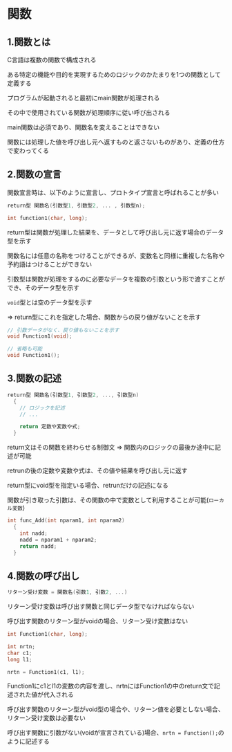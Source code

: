 # 関数

## 1.関数とは
C言語は複数の関数で構成される

ある特定の機能や目的を実現するためのロジックのかたまりを1つの関数として定義する

プログラムが起動されると最初にmain関数が処理される

その中で使用されている関数が処理順序に従い呼び出される

main関数は必須であり、関数名を変えることはできない

関数には処理した値を呼び出し元へ返すものと返さないものがあり、定義の仕方で変わってくる

## 2.関数の宣言
関数宣言時は、以下のように宣言し、プロトタイプ宣言と呼ばれることが多い
```c
return型 関数名(引数型1, 引数型2, ... , 引数型n);

int function1(char, long);
```
return型は関数が処理した結果を、データとして呼び出し元に返す場合のデータ型を示す

関数名には任意の名称をつけることができるが、変数名と同様に重複した名称や予約語はつけることができない

引数型は関数が処理をするのに必要なデータを複数の引数という形で渡すことができ、そのデータ型を示す

`void`型とは空のデータ型を示す

=> return型にこれを指定した場合、関数からの戻り値がないことを示す
```c
// 引数データがなく、戻り値もないことを示す
void Function1(void);

// 省略も可能
void Function1();
```

## 3.関数の記述
```c
return型 関数名(引数型1, 引数型2, ..., 引数型n)
  {
    // ロジックを記述
    // ...

    return 定数や変数や式;
  }
```
return文はその関数を終わらせる制御文 => 関数内のロジックの最後か途中に記述が可能

retrunの後の定数や変数や式は、その値や結果を呼び出し元に返す

return型にvoid型を指定いる場合、retrunだけの記述になる

関数が引き取った引数は、その関数の中で変数として利用することが可能(`ローカル変数`)

```c
int func_Add(int nparam1, int nparam2)
  {
    int nadd;
    nadd = nparam1 + nparam2;
    return nadd;
  }
```

## 4.関数の呼び出し
```c
リターン受け変数 = 関数名(引数1, 引数2, ...)
```
リターン受け変数は呼び出す関数と同じデータ型でなければならない

呼び出す関数のリターン型がvoidの場合、リターン受け変数はない

```c
int Function1(char, long);

int nrtn;
char c1;
long l1;

nrtn = Function1(c1, l1);
```
Function1にc1とl1の変数の内容を渡し、nrtnにはFunction1の中のreturn文で記述された値が代入される

呼び出す関数のリターン型がvoid型の場合や、リターン値を必要としない場合、リターン受け変数は必要ない

呼び出す関数に引数がない(voidが宣言されている)場合、`nrtn = Function();`のように記述する

